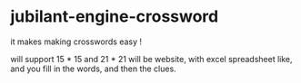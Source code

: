 # jubilant-engine-crossword
it makes making crosswords easy !


will support 15 * 15 and 21 * 21
will be website, with excel spreadsheet like, and you fill in the words, and then the clues.

